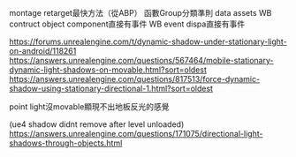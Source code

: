 

montage retarget最快方法（從ABP）
函數Group分類準則
data assets
WB contruct object
component直接有事件
WB event dispa直接有事件


https://forums.unrealengine.com/t/dynamic-shadow-under-stationary-light-on-android/118261
https://answers.unrealengine.com/questions/567464/mobile-stationary-dynamic-light-shadows-on-movable.html?sort=oldest
https://answers.unrealengine.com/questions/817513/force-dynamic-shadow-using-stationary-directional-1.html?sort=oldest

point light沒movable顯現不出地板反光的感覺

(ue4 shadow didnt remove after level unloaded)
https://answers.unrealengine.com/questions/171075/directional-light-shadows-through-objects.html